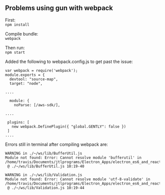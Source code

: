 ## Problems using gun with webpack

First:  
`npm install`

Compile bundle:   
`webpack`

Then run:  
`npm start`

Added the following to webpack.config.js to get past the issue:
```
var webpack = require('webpack');
module.exports = {
  devtool: "source-map",
  target: "node", 

....

  module: {
    noParse: [/aws-sdk/],

....

 plugins: [
   new webpack.DefinePlugin({ "global.GENTLY": false })
 ]
....
```

Errors still in terminal after compiling webpack are:  
```
WARNING in ./~/ws/lib/BufferUtil.js
Module not found: Error: Cannot resolve module 'bufferutil' in /home/travis/Documents/jtlprograms/Electron_Apps/electron_es6_and_react_redux_jtl_5_materialUI_jwt_gundb2/node_modules/ws/lib
 @ ./~/ws/lib/BufferUtil.js 10:19-40

WARNING in ./~/ws/lib/Validation.js
Module not found: Error: Cannot resolve module 'utf-8-validate' in /home/travis/Documents/jtlprograms/Electron_Apps/electron_es6_and_react_redux_jtl_5_materialUI_jwt_gundb2/node_modules/ws/lib
 @ ./~/ws/lib/Validation.js 10:19-44

```
